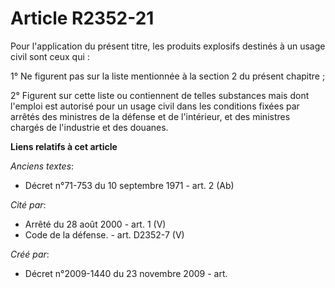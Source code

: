 # Article R2352-21

Pour l'application du présent titre, les produits explosifs destinés à un usage civil sont ceux qui :

1° Ne figurent pas sur la liste mentionnée à la section 2 du présent chapitre ;

2° Figurent sur cette liste ou contiennent de telles substances mais dont l'emploi est autorisé pour un usage civil dans les
conditions fixées par arrêtés des ministres de la défense et de l'intérieur, et des ministres chargés de l'industrie et des
douanes.

**Liens relatifs à cet article**

_Anciens textes_:

  - Décret n°71-753 du 10 septembre 1971 - art. 2 (Ab)

_Cité par_:

  - Arrêté du 28 août 2000 - art. 1 (V)
  - Code de la défense. - art. D2352-7 (V)

_Créé par_:

  - Décret n°2009-1440 du 23 novembre 2009 - art.
